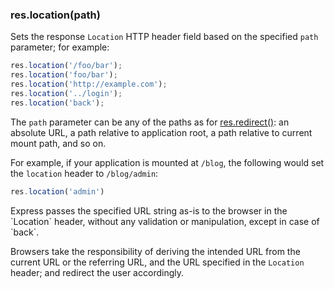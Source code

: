 <h3 id='res.location'>res.location(path)</h3>

Sets the response `Location` HTTP header field based on the specified `path`
parameter; for example:

~~~js
res.location('/foo/bar');
res.location('foo/bar');
res.location('http://example.com');
res.location('../login');
res.location('back');
~~~

The `path` parameter can be any of the paths as for [res.redirect()](#res.redirect):
an absolute URL, a path relative to application root, a path relative to current mount
path, and so on.

For example, if your application is mounted at `/blog`, the following would set the
`location` header to `/blog/admin`:

~~~js
res.location('admin')
~~~

<div class='doc-box doc-warn' markdown="1">
Express passes the specified URL string as-is to the browser in the `Location` header,
without any validation or manipulation, except in case of `back`.

Browsers take the responsibility of deriving the intended URL from the current URL
or the referring URL, and the URL specified in the `Location` header; and redirect the user accordingly.
</div>
